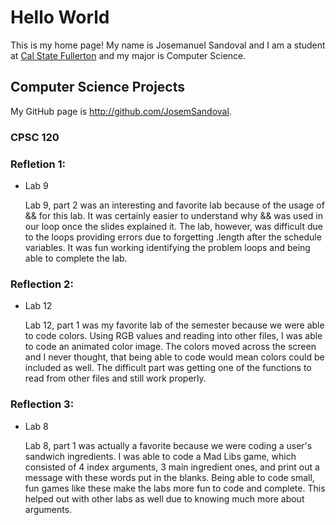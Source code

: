 # Hello World

This is my home page! My name is Josemanuel Sandoval and I am a student at [Cal State Fullerton](http://www.fullerton.edu/) and my major is Computer Science.

## Computer Science Projects

My GitHub page is http://github.com/JosemSandoval.

### CPSC 120

### Refletion 1: 

* Lab 9

    Lab 9, part 2 was an interesting and favorite lab because of the usage of && for 
    this lab. It was certainly easier to understand why && was used in our loop once
    the slides explained it. The lab, however, was difficult due to the loops providing 
    errors due to forgetting .length after the schedule variables. It was fun working
    identifying the problem loops and being able to complete the lab. 

### Reflection 2: 

* Lab 12 

    Lab 12, part 1 was my favorite lab of the semester because we were able to code 
    colors. Using RGB values and reading into other files, I was able to code an 
    animated color image. The colors moved across the screen and I never thought, that being
    able to code would mean colors could be included as well. The difficult
    part was getting one of the functions to read from other files and still work properly.

### Reflection 3: 

* Lab 8 

    Lab 8, part 1 was actually a favorite because we were coding a user's 
    sandwich ingredients. I was able to code a Mad Libs game, which consisted
    of 4 index arguments, 3 main ingredient ones, and print out a message with these 
    words put in the blanks. Being able to code small, fun games like these make
    the labs more fun to code and complete. This helped out with other labs
    as well due to knowing much more about arguments. 